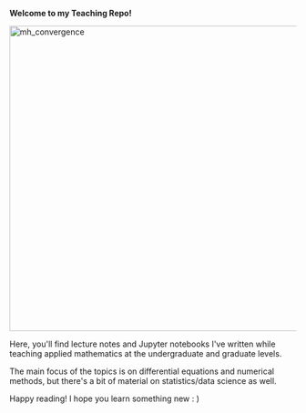 **Welcome to my Teaching Repo!**

<img width="537" alt="mh_convergence" src="https://github.com/user-attachments/assets/6a9ae0f6-6e49-4b9c-97d3-f3588db6b5f4" />

Here, you'll find lecture notes and Jupyter notebooks I've written while teaching applied mathematics at the undergraduate and graduate levels. 

The main focus of the topics is on differential equations and numerical methods, but there's a bit of material on statistics/data science as well. 

Happy reading! I hope you learn something new : ) 
